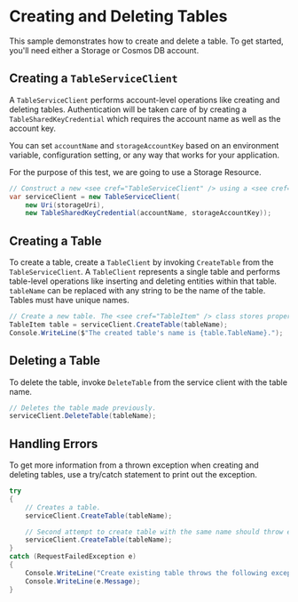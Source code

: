 # Creating and Deleting Tables
This sample demonstrates how to create and delete a table. To get started, you'll need either a Storage or Cosmos DB account.

## Creating a `TableServiceClient`
A `TableServiceClient` performs account-level operations like creating and deleting tables. Authentication will be taken care of by creating a `TableSharedKeyCredential` which requires the account name as well as the account key.

You can set `accountName` and `storageAccountKey` based on an environment variable, configuration setting, or any way that works for your application.

For the purpose of this test, we are going to use a Storage Resource.

```C# Snippet:TablesSample1CreateClient
// Construct a new <see cref="TableServiceClient" /> using a <see cref="TableSharedKeyCredential" />.
var serviceClient = new TableServiceClient(
    new Uri(storageUri),
    new TableSharedKeyCredential(accountName, storageAccountKey));
```

## Creating a Table
To create a table, create a `TableClient` by invoking `CreateTable` from the `TableServiceClient`. A `TableClient` represents a single table and performs table-level operations like inserting and deleting entities within that table. `tableName` can be replaced with any string to be the name of the table. Tables must have unique names.

```C# Snippet:TablesSample1CreateTable
// Create a new table. The <see cref="TableItem" /> class stores properties of the created table.
TableItem table = serviceClient.CreateTable(tableName);
Console.WriteLine($"The created table's name is {table.TableName}.");
```

## Deleting a Table
To delete the table, invoke `DeleteTable` from the service client with the table name.

```C# Snippet:TablesSample1DeleteTable
// Deletes the table made previously.
serviceClient.DeleteTable(tableName);
```

## Handling Errors
To get more information from a thrown exception when creating and deleting tables, use a try/catch statement to print out the exception.

```C# Snippet:TablesSample1CreateExistingTable
try
{
    // Creates a table.
    serviceClient.CreateTable(tableName);

    // Second attempt to create table with the same name should throw exception.
    serviceClient.CreateTable(tableName);
}
catch (RequestFailedException e)
{
    Console.WriteLine("Create existing table throws the following exception:");
    Console.WriteLine(e.Message);
}
```